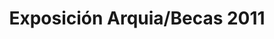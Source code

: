 ---
language: es
layout: portfolio-proyecto
category: proyectos
title: Exposición Arquia/Becas 2011
permalink: /proyectos/expo-arquia-2011/
permalink_otro_idioma: /en/projects/expo-arquia-2011/
slug: expo-arquia-2011
published: true
comming_soon: true

subtitulo: "Exploramos la interacción en tiempo real entre una exposición física tradicional y su versión digital."
descripcion: Descripción Arquia Becas 2011
descripcion-link-externo:

categoria: categoria 3
categoria-prioridad: destacado

---